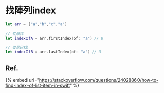 # 找陣列index

```swift
let arr = ["a","b","c","a"]

// 從頭找
let indexOfA = arr.firstIndex(of: "a") // 0

// 從尾巴找
let indexOfB = arr.lastIndex(of: "a") // 3
```

## Ref.

{% embed url="https://stackoverflow.com/questions/24028860/how-to-find-index-of-list-item-in-swift" %}




